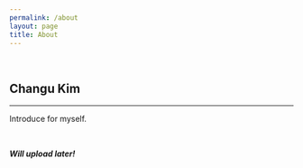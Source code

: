```yaml
---
permalink: /about
layout: page
title: About
---
```


<br>

## Changu Kim

---


Introduce for myself.

<br>

***Will upload later!***